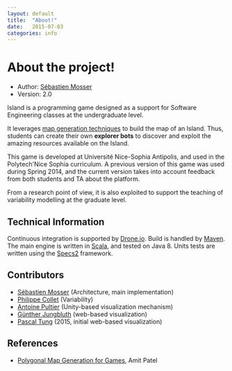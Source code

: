 ```yaml
---
layout: default
title:  "About!"
date:   2015-07-03
categories: info
---
```


# About the project!
 
* Author: [Sébastien Mosser](mailto:mosser@i3s.unice.fr) 
* Version: 2.0

Island is a programming game designed as a support for Software Engineering classes at the undergraduate level. 

It leverages [map generation techniques](http://www-cs-students.stanford.edu/~amitp/game-programming/polygon-map-generation/) to build the map of an Island. Thus, students can create their own **explorer bots** to discover and exploit the amazing resources available on the Island.

This game is developed at Université Nice-Sophia Antipolis, and used in the Polytech'Nice Sophia curriculum. A previous version of this game was used during Spring 2014, and the current version  takes into account feedback from both students and TA about the platform.

From a research point of view, it is also exploited to support the teaching of variability modelling at the graduate level. 

## Technical Information

Continuous integration is supported by [Drone.io](https://drone.io/github.com/ace-design/island/latest). Build is handled by [Maven](http://maven.apache.org/). The main engine is written in [Scala](http://www.scala-lang.org/), and tested on Java 8. Units tests are written using the [Specs2](http://etorreborre.github.io/specs2/) framework.


## Contributors

* [Sébastien Mosser](mosser@i3s.unice.fr) (Architecture, main implementation)
* [Philippe Collet](collet@i3s.unice.fr)  (Variability)
* [Antoine Pultier](a.pultier@gmail.com) (Unity-based visualization mechanism)
* [Günther Jungbluth](gunther.jungbluth.poirier@gmail.com) (web-based visualization)
* [Pascal Tung](tung.pascal@gmail.com) (2015, initial web-based visualization)

## References

* [Polygonal Map Generation for Games](http://www-cs-students.stanford.edu/~amitp/game-programming/polygon-map-generation/), Amit Patel


